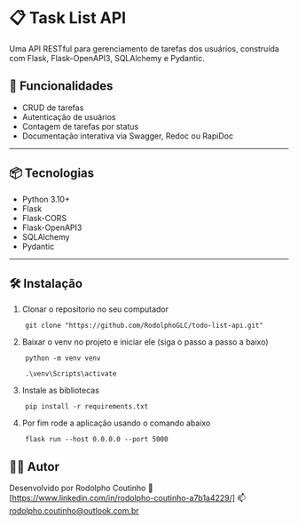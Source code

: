 # 📋 Task List API

Uma API RESTful para gerenciamento de tarefas dos usuários, construída com Flask, Flask-OpenAPI3, SQLAlchemy e Pydantic.

## 🚀 Funcionalidades

- CRUD de tarefas
- Autenticação de usuários
- Contagem de tarefas por status
- Documentação interativa via Swagger, Redoc ou RapiDoc

---

## 📦 Tecnologias

- Python 3.10+
- Flask
- Flask-CORS
- Flask-OpenAPI3
- SQLAlchemy
- Pydantic

---

## 🛠️ Instalação

1. Clonar o repositorio no seu computador
```
    git clone "https://github.com/RodolphoGLC/todo-list-api.git"
```

2. Baixar o venv no projeto e iniciar ele (siga o passo a passo a baixo)

```
    python -m venv venv
```

```
    .\venv\Scripts\activate
```

3. Instale as bibliotecas

```
    pip install -r requirements.txt
```

4. Por fim rode a aplicação usando o comando abaixo

```
    flask run --host 0.0.0.0 --port 5000
```

## 👨‍💻 Autor

Desenvolvido por Rodolpho Coutinho
🔗 [https://www.linkedin.com/in/rodolpho-coutinho-a7b1a4229/]
📫 rodolpho.coutinho@outlook.com.br
